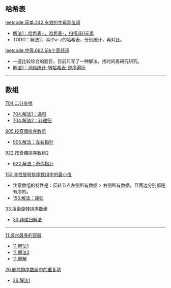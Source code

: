 
## 哈希表

[leetcode.简单.242.有效的字母异位词](https://leetcode-cn.com/problems/valid-anagram/submissions/)
- [解法1：哈希表+，哈希表-，扫描非0元素](https://leetcode-cn.com/submissions/detail/17435198/)
- TODO：解法2，两个a-z的哈希表，分别统计，再对比。


[leetcode.中等.692.前k个高频词](https://leetcode-cn.com/problems/top-k-frequent-words/submissions/)
- 一道比较综合的题目，目前只写了一种解法，找时间再研究研究。
- [解法1：词频统计-转哈希表-逆序遍历](https://leetcode-cn.com/submissions/detail/17446707/)
 
 
 ---
 
 ## 数组


[704.二分查找](https://leetcode-cn.com/problems/binary-search/)
- [704.解法1：递归](https://leetcode-cn.com/submissions/detail/17371972/)
- [704.解法2：非递归](https://leetcode-cn.com/submissions/detail/17372708/)


[905.按奇偶排序数组](https://leetcode-cn.com/problems/sort-array-by-parity/)
- [905.解法：左右指针](https://leetcode-cn.com/submissions/detail/17202445/)


[922.按奇偶排序数组2](https://leetcode-cn.com/problems/sort-array-by-parity-ii/)
- [922.解法：奇偶指针](https://leetcode-cn.com/problems/sort-array-by-parity-ii/submissions/)


[153.寻找旋转排序数组中的最小值](https://leetcode-cn.com/problems/find-minimum-in-rotated-sorted-array/submissions/)
- 注意数组的特性是：反转节点左侧所有数据 > 右侧所有数据，且两边分别都是有序的。
- [153.解法：递归](https://leetcode-cn.com/submissions/detail/17376182/)


[33.搜索旋转排序数组](https://leetcode-cn.com/problems/search-in-rotated-sorted-array/description/)
- [33.非递归解法](https://leetcode-cn.com/submissions/detail/17259815/)


---


[11.盛水最多的容器](https://leetcode-cn.com/problems/container-with-most-water/)
- [11.解法1](https://leetcode-cn.com/submissions/detail/23199728/)
- [11.解法2](https://leetcode-cn.com/submissions/detail/23200419/)
- [11.题解](https://leetcode-cn.com/problems/container-with-most-water/solution/tu-jie-sheng-shui-zui-duo-de-rong-qi-by-annika/)


[26.删除排序数组中的重复项](https://leetcode-cn.com/problems/remove-duplicates-from-sorted-array/submissions/)
- [26.解法1](https://leetcode-cn.com/submissions/detail/24204807/)
